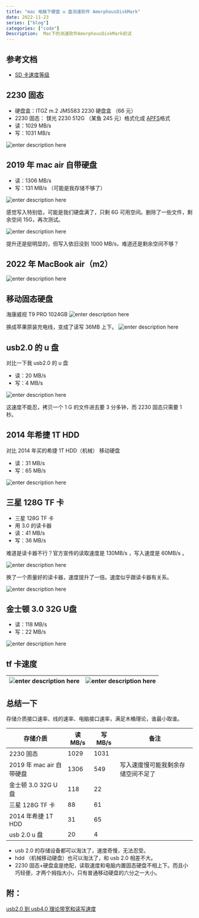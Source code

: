 ```yaml
---
title: "mac 电脑下硬盘 u 盘测速软件 AmorphousDiskMark"
date: 2022-11-23
series: ["blog"]
categories: ["code"]
Description:  Mac下的测速软件AmorphousDiskMark初试
---
```

## 参考文档
- [SD 卡速度等级](https://www.kingston.com.cn/cn/blog/personal-storage/memory-card-speed-classes)

## 2230 固态
- 硬盘盒：ITGZ  m.2 JMS583  2230 硬盘盒 （66 元）
- 2230 固态： 镁光 2230 512G （某鱼 245 元）格式化成 [APFS](https://evestorm.github.io/posts/33677/)格式
- 读：1029 MB/s
- 写：1031 MB/s

![enter description here](https://cdn.sxy21.cn/static/imgs/1669186717752.png)

## 2019 年 mac air 自带硬盘 
- 读：1306 MB/s
- 写：131 MB/s （可能是我存储不够了）
 
![enter description here](https://cdn.sxy21.cn/static/imgs/1669187655393.png)

感觉写入特别低，可能是我们硬盘满了，只剩 6G 可用空间。删除了一些文件，剩余空间 15G，再次测试。

![enter description here](https://cdn.sxy21.cn/static/imgs/1669188907356.png)

提升还是挺明显的，但写入依旧没到 1000 MB/s，难道还是剩余空间不够？


## 2022 年 MacBook air（m2）
![enter description here](https://cdn.sxy21.cn/static/imgs/1699433989471.png)

## 移动固态硬盘
海康威视 T9 PRO 1024GB
![enter description here](https://cdn.sxy21.cn/static/imgs/1699435584169.png)

换成苹果原装充电线，变成了读写 36MB 上下。
![enter description here](https://cdn.sxy21.cn/static/imgs/1699437718691.png)


## usb2.0 的 u 盘
对比一下我 usb2.0 的 u 盘
- 读：20 MB/s
- 写：4 MB/s 

![enter description here](https://cdn.sxy21.cn/static/imgs/1669190236680.png)


这速度不能忍，拷贝一个 1 G 的文件进去要 3 分多钟，而 2230 固态只需要 1 秒。

## 2014 年希捷 1T HDD
对比 2014 年买的希捷 1T HDD（机械） 移动硬盘
- 读：31 MB/s
- 写：65 MB/s 

![enter description here](https://cdn.sxy21.cn/static/imgs/1669260111160.png)


## 三星 128G TF 卡
- 三星 128G TF 卡
- 用 3.0 的读卡器
- 读：41 MB/s
- 写：36 MB/s

 难道是读卡器不行？官方宣传的读取速度是 130MB/s ，写入速度是 60MB/s 。
 
![enter description here](https://cdn.sxy21.cn/static/imgs/1669269057667.png)

换了一个质量好的读卡器，速度提升了一倍。速度似乎跟读卡器有关系。

![enter description here](https://cdn.sxy21.cn/static/imgs/1669269791003.png)




## 金士顿 3.0 32G U盘
- 读：118 MB/s
- 写：22 MB/s


![enter description here](https://cdn.sxy21.cn/static/imgs/1669274820114.png)

##  tf 卡速度


| ![enter description here](https://cdn.sxy21.cn/static/imgs/1671882832767.png) | ![enter description here](https://cdn.sxy21.cn/static/imgs/1671882900463.png) |
| ----------------------------------------------------------------------------- | ----------------------------------------------------------------------------- |



## 总结一下

存储介质接口速率、线的速率、电脑接口速率，满足木桶理论，谁最小取谁。

| 存储介质                 | 读 MB/s | 写 MB/s | 备注                               |
| ------------------------ | ------- | ------- | ---------------------------------- |
| 2230 固态                | 1029    | 1031    |                                    |
| 2019 年 mac air 自带硬盘 | 1306    | 549     | 写入速度慢可能我剩余存储空间不足了 |
| 金士顿 3.0 32G U 盘      | 118     | 22      |                                    |
| 三星 128G TF 卡          | 88      | 61      |                                    |
| 2014 年希捷 1T HDD       | 31      | 65      |                                    |
| usb 2.0 u 盘             | 20      | 4       |                                    |
- usb 2.0 的存储设备都可以淘汰了，速度奇慢，无法忍受。
- hdd （机械移动硬盘）也可以淘汰了，和 usb 2.0 相差不大。
- 2230 固态+硬盘盒是绝配，读取速度和电脑内置固态硬盘不相上下。而且小巧轻便，才两个拇指大小，只有普通移动硬盘的六分之一大小。

## 附：

[usb2.0 到 usb4.0 理论带宽和读写速度](https://www.kingston.com.cn/cn/blog/personal-storage/usb-3-2-gen2x2)





